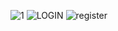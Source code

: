 ![1](https://github.com/karimamaaoui/LoginDesign/assets/67017326/6a3fff51-3b7f-44b3-a21c-ad7d44158f4d)
![LOGIN](https://github.com/karimamaaoui/LoginDesign/assets/67017326/44dcad13-83d4-47b0-9744-eceee03d2230)
![register](https://github.com/karimamaaoui/LoginDesign/assets/67017326/bc07532b-7ef9-4c6c-bf27-62612d8ce19a)
